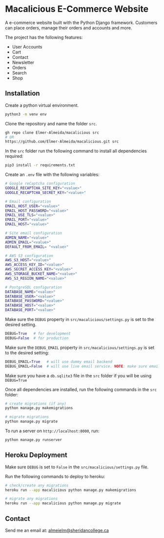 # Macalicious E-Commerce Website

A e-commerce website built with the Python Django framework. Customers can place orders, manage their orders and accounts and more.

The project has the following features:

- User Accounts
- Cart
- Contact
- Newsletter
- Orders
- Search
- Shop

## Installation

Create a python virtual environment.

```sh
python3 -m venv env
```

Clone the repository and name the folder `src`.

```sh
gh repo clone Elmer-Almeida/macalicious src
# OR
https://github.com/Elmer-Almeida/macalicious.git src
```

In the `src` folder run the following command to install all dependencies required:

```sh
pip3 install -r requirements.txt
```

Create an `.env` file with the following variables:

```sh
# Google reCaptcha configuration
GOOGLE_RECAPTCHA_SITE_KEY="<value>"
GOOGLE_RECAPTCHA_SECRET_KEY="<value>"

# Email configuration
EMAIL_HOST_USER="<value>"
EMAIL_HOST_PASSWORD="<value>"
EMAIL_USE_TLS="<value>"
EMAIL_PORT="<value>"
EMAIL_HOST="<value>"

# Site email configuration
ADMIN_NAME="<value>"
ADMIN_EMAIL="<value>"
DEFAULT_FROM_EMAIL= "<value>"

# AWS S3 configuration
AWS_S3_HOST="<value>"
AWS_ACCESS_KEY_ID="<value>"
AWS_SECRET_ACCESS_KEY="<value>"
AWS_STORAGE_BUCKET_NAME="<value>"
AWS_S3_REGION_NAME="<value>"

# PostgreSQL configuration
DATABASE_NAME="<value>"
DATABASE_USER="<value>"
DATABASE_PASSWORD="<value>"
DATABASE_HOST="<value>"
DATABASE_PORT="<value>"
```

Make sure the `DEBUG` property in `src/macalicious/settings.py` is set to the desired setting.

```python
DEBUG=True   # for development
DEBUG=False  # for production
```

Make sure the `DEBUG_EMAIL` property in `src/macalicious/settings.py` is set to the desired setting:

```python
DEBUG_EMAIL=True   # will use dummy email backend
DEBUG_EMAIL=False  # will use live email service. NOTE: make sure email config is set in `.env`
```

Make sure you have a `db.sqlite3` file in the `src` folder if you will be using `DEBUG=True`

Once all dependencies are installed, run the following commands in the `src` folder:

```sh
# create migrations (if any)
python manage.py makemigrations

# migrate migrations
python manage.py migrate
```

To run a server on `http://localhost:8000`, run:

```sh
python manage.py runserver
```

## Heroku Deployment

Make sure `DEBUG` is set to `False` in the `src/macalicious/settings.py` file.

Run the following commands to deploy to heroku:

```sh
# check/create any migrations
heroku run --app macalicious python manage.py makemigrations

# migrate any migrations
heroku run --app macalicious python manage.py migrate
```

## Contact

Send me an email at: [almeielm@sheridancollege.ca](mailto:almeielm@sheridancollege.ca)
